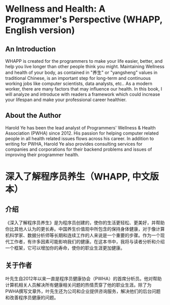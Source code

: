 
# Wellness and Health: A Programmer's Perspective (WHAPP, English version)

## An Introduction
WHAPP is created for the programmers to make your life easier, better, and help you live longer than other people think you might. Maintaining Wellness and health of your body, as contained in "养生" or "yangsheng" values in traditional Chinese, is an important step for long-term and continuous working jobs like computer scientists, data analysts, etc.. As a modern worker, there are many factors that may influence our health. In this book, I will analyze and introduce with readers a framework which could increase your lifespan and make your professional career healthier.

## About the Author
Harold Ye has been the lead analyst of Programmers' Wellness & Health Association (PWHA) since 2012. His passion for helping computer related people in all health related issues flows across his career. In addition to writing for PWHA, Harold Ye also provides consulting services for companies and corporations for their backend problems and issues of improving their programmer health.

# 深入了解程序员养生（WHAPP, 中文版本）

## 介绍
《深入了解程序员养生》是为程序员创建的，使你的生活更轻松、更美好，并帮助你比其他人认为的更长寿。中国养生价值观中所包含的保持身体健康，对于像计算机科学家、数据分析师等长期和连续工作的人来说是一个重要的步骤。作为一个现代工作者，有许多因素可能影响我们的健康。在这本书中，我将与读者分析和介绍一个框架，它可以增加你的寿命，使你的职业生涯更加健康。

## 关于作者
叶先生自2012年以来一直是程序员健康协会（PWHA）的首席分析员。他对帮助计算机相关人员解决所有健康相关问题的热情贯穿了他的职业生涯。除了为PWHA撰写文章外，叶先生还为公司和企业提供咨询服务，解决他们的后台问题和改善程序员健康的问题。
